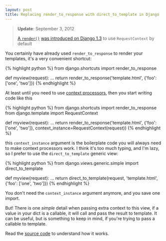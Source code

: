```yaml
---
layout: post
title: Replacing render_to_response with direct_to_template in Django
---
```


> **Update**: September 3, 2012
>
> [A `render()`](https://docs.djangoproject.com/en/1.4/topics/http/shortcuts/#render) [was introduced on Django 1.3](https://docs.djangoproject.com/en/1.4/releases/1.3/#everything-else) to use `RequestContext` by default

You certainly have already used `render_to_response` to render your templates, it's a very convenient shortcut:

{% highlight python %}
from django.shortcuts import render_to_response

def myview(request):
    ...
    return render_to_response('template.html', {'foo': ['one', 'two']})
{% endhighlight %}

At least until you need to use <a href="http://docs.djangoproject.com/en/1.2/ref/templates/api/#subclassing-context-requestcontext">context processors</a>, then you start writing code like this

{% highlight python %}
from django.shortcuts import render_to_response
from django.template import RequestContext

def myview(request):
    ...
    return render_to_response('template.html',
            {'foo': ['one', 'two']},
            context_instance=RequestContext(request))
{% endhighlight %}

this `context_instance` argument is the boilerplate code you will always need to make context processors work. I think it's too much typing, and I'm lazy, so I prefer to use the `direct_to_template` generic view:

{% highlight python %}
from django.views.generic.simple import direct_to_template

def myview(request):
    ...
    return direct_to_template(request, 'template.html',
            {'foo': ['one', 'two']})
{% endhighlight %}

You don't need the `context_instance` argument anymore, and you save one import.

But! There is one _simple_ detail when passing extra context to this view, if a value in your dict is a callable, it will call and pass the result to template. It can be useful, but is something to keep in mind, if you're trying to pass a callable to template.

Read the <a href="http://code.djangoproject.com/browser/django/trunk/django/views/generic/simple.py">source code</a> to understand how it works.
